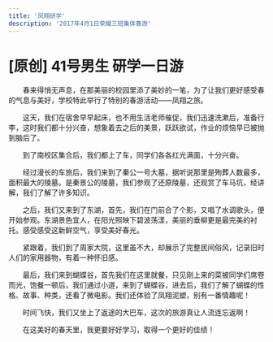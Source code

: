 ```yaml
---
title: '凤翔研学'
description: '2017年4月1日荣耀三班集体春游'
---
```


# [原创] 41号男生 研学一日游

　　春来得悄无声息，在那美丽的校园里添了美妙的一笔，为了让我们更好感受春的气息与美好，学校特此举行了特别的春游活动——凤翔之旅。

　　这天，我们在宿舍早早起床，也不用生活老师催促，我们迅速洗漱后，准备行李，这时我们都十分兴奋，想象着去之后的美景，跃跃欲试，作业的烦恼早已被抛到脑后了。

　　到了南校区集合后，我们都上了车，同学们各各红光满面，十分兴奋。

　　经过漫长的车旅后，我们来到了秦公一号大墓，据听说那里是殉葬人数最多，面积最大的陵墓。是秦景公的陵墓，我们参观了还原陵墓，还观赏了车马坑，经讲解，我们了解了许多知识。

　　之后，我们又来到了东湖，首先，我们在门前合了个影，又唱了水调歌头，便开始参观。东湖景色宜人，在阳光照映下碧波荡漾，美丽的垂柳更是最完美的衬托。感受感受这新鲜空气，享受美好春光。

　　紧跟着，我们到了周家大院，这里虽不大，却展示了完整民间俗风，记录旧时人们的家用器物，有着一种怀旧感。

　　最后，我们来到蝴蝶谷，首先我们在这里就餐，只见刚上来的菜被同学们席卷而光，饱餐一顿后，我们通过小道，来到了蝴蝶谷，进去后，我们了解了蝴蝶的性格、故事、种类，还看了微电影。我们还体验了凤翔泥塑，别有一番情趣呢！

　　时间飞快，我们又坐上了返途的大巴车，这次的旅游真让人流连忘返啊！

　　在这美好的春天里，我更要好好学习，取得一个更好的佳绩！